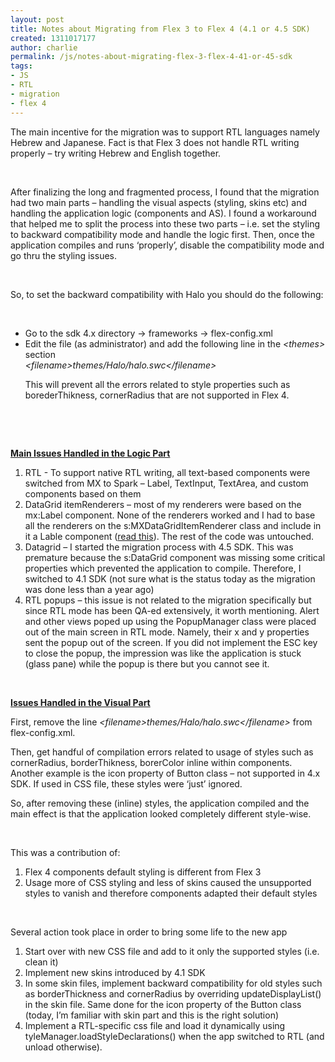 ```yaml
---
layout: post
title: Notes about Migrating from Flex 3 to Flex 4 (4.1 or 4.5 SDK)
created: 1311017177
author: charlie
permalink: /js/notes-about-migrating-flex-3-flex-4-41-or-45-sdk
tags:
- JS
- RTL
- migration
- flex 4
---
```

<p>The main incentive for the migration was to support RTL languages namely Hebrew and Japanese. Fact is that Flex 3 does not handle RTL writing properly &ndash; try writing Hebrew and English together.</p>
<p>&nbsp;</p>
<p>After finalizing the long and fragmented process, I found that the migration had two main parts &ndash; handling the visual aspects (styling, skins etc) and handling the application logic (components and AS). I found a workaround that helped me to split the process into these two parts &ndash; i.e. set the styling to backward compatibility mode and handle the logic first. Then, once the application compiles and runs &lsquo;properly&rsquo;, disable the compatibility mode and go thru the styling issues.</p>
<p>&nbsp;</p>
<p>So, to set the backward compatibility with Halo you should do the following:</p>
<p>&nbsp;</p>
<ul>
    <li>Go to the sdk 4.x directory -&gt; frameworks -&gt; flex-config.xml</li>
    <li>Edit the file (as administrator) and add the following line in the <i>&lt;themes&gt;</i> section<br />
    <i>&lt;filename&gt;themes/Halo/halo.swc&lt;/filename&gt;<br />
    </i></li>
    <p>This will prevent all the errors related to style properties such as borederThikness, cornerRadius that are not supported in Flex 4.</p>
    <p>&nbsp;</p>
</ul>
<p>&nbsp;</p>
<p><b><u>Main Issues Handled in the Logic Part</u></b></p>
<ol>
    <li>RTL - To support native RTL writing, all text-based components were switched from MX to Spark &ndash; Label, TextInput, TextArea, and custom components based on them</li>
    <li>DataGrid itemRenderers &ndash; most of my renderers were based on the mx:Label component. None of the renderers worked and I had to base all the renderers on the s:MXDataGridItemRenderer class and include in it a Lable component (<a href="http://help.adobe.com/en_US/flex/using/WS03d33b8076db57b9-1c32bcb9124deadc3e9-8000.html">read this</a>). The rest of the code was untouched.</li>
    <li>Datagrid &ndash; I started the migration process with 4.5 SDK. This was premature because the s:DataGrid component was missing some critical properties which prevented the application to compile. Therefore, I switched to 4.1 SDK (not sure what is the status today as the migration was done less than a year ago)</li>
    <li>RTL popups &ndash; this issue is not related to the migration specifically but since RTL mode has been QA-ed extensively, it worth mentioning. Alert and other views poped up using the PopupManager class were placed out of the main screen in RTL mode. Namely, their x and y properties sent the popup out of the screen. If you did not implement the ESC key to close the popup, the impression was like the application is stuck (glass pane) while the popup is there but you cannot see it.</li>
</ol>
<p>&nbsp;</p>
<p><b><u>Issues Handled in the Visual Part</u></b></p>
<p>First, remove the line <i>&lt;filename&gt;themes/Halo/halo.swc&lt;/filename&gt;</i> from flex-config.xml.</p>
<p>Then, get handful of compilation errors related to usage of styles such as cornerRadius, borderThikness, borerColor inline within components. Another example is the icon property of Button class &ndash; not supported in 4.x SDK. If used in CSS file, these styles were &lsquo;just&rsquo; ignored.</p>
<p>So, after removing these (inline) styles, the application compiled and the main effect is that the application looked completely different style-wise.</p>
<p>&nbsp;</p>
<p>This was a contribution of:</p>
<ol>
    <li>Flex 4 components default styling is different from Flex 3</li>
    <li>Usage more of CSS styling and less of skins caused the unsupported styles to vanish and therefore components adapted their default styles</li>
</ol>
<p>&nbsp;</p>
<p>Several action took place in order to bring some life to the new app</p>
<ol>
    <li>Start over with new CSS file and add to it only the supported styles (i.e. clean it)</li>
    <li>Implement new skins introduced by 4.1 SDK</li>
    <li>In some skin files, implement backward compatibility for old styles such as borderThickness and cornerRadius by overriding updateDisplayList() in the skin file. Same done for the icon property of the Button class (today, I&rsquo;m familiar with skin part and this is the right solution)</li>
    <li>Implement a RTL-specific css file and load it dynamically using tyleManager.loadStyleDeclarations() when the app switched to RTL (and unload otherwise).</li>
</ol>
